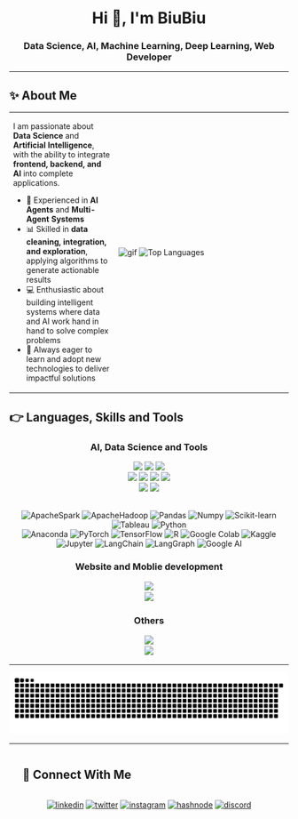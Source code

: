 <h1 align="center">Hi 👋, I'm BiuBiu</h1>


<h3 align="center">Data Science, AI, Machine Learning, Deep Learning, Web Developer</h3>

---

## ✨ About Me

<table>
<tr>
<td>

I am passionate about **Data Science** and **Artificial Intelligence**, with the ability to integrate **frontend, backend, and AI** into complete applications.  

- 🤖 Experienced in **AI Agents** and **Multi-Agent Systems**  
- 📊 Skilled in **data cleaning, integration, and exploration**, applying algorithms to generate actionable results  
- 💻 Enthusiastic about building intelligent systems where data and AI work hand in hand to solve complex problems  
- 🚀 Always eager to learn and adopt new technologies to deliver impactful solutions  

</td>
<td width="300">

<img src="https://github.com/Adam-pw/Adam-pw/blob/main/animation_500_kxa883sd.gif" width="250" alt="gif"/>

<img src="https://github-readme-stats.vercel.app/api/top-langs/?username=Biuuu2309&theme=dark&hide_border=false&layout=compact&langs_count=15" alt="Top Languages"/>

</td>
</tr>
</table>
 


## 👉 Languages, Skills and Tools

<h3 align="center">AI, Data Science and Tools</h3>


<div align="center">

<img src="https://img.shields.io/badge/ML-Machine%20Learning-brightgreen?style=for-the-badge"/>
<img src="https://img.shields.io/badge/ML-Supervized%20Learning-brightgreen?style=for-the-badge"/>
<img src="https://img.shields.io/badge/ML-Unsupervized%20Learning-brightgreen?style=for-the-badge"/>

<br>

<img src="https://img.shields.io/badge/DS-Data%20Science-blue?style=for-the-badge"/>
<img src="https://img.shields.io/badge/DS-Data%20Cleaning-blue?style=for-the-badge"/>
<img src="https://img.shields.io/badge/DS-Data%20Analysis-blue?style=for-the-badge"/>
<img src="https://img.shields.io/badge/DS-Data%20Visualization-blue?style=for-the-badge"/>

<br>

<img src="https://img.shields.io/badge/MA-Multi%20Agent-yellow?style=for-the-badge"/>
<img src="https://img.shields.io/badge/And%20More!-yellow?style=for-the-badge"/>


<br>
<br>

![ApacheSpark](https://img.shields.io/badge/ApacheSpark-E25A1C?style=flat-square&logo=ApacheSpark&logoColor=white)
![ApacheHadoop](https://img.shields.io/badge/ApacheHadoop-66CCFF?style=flat-square&logo=ApacheHadoop&logoColor=white)
![Pandas](https://img.shields.io/badge/Pandas-150458?style=flat-square&logo=pandas&logoColor=white)
![Numpy](https://img.shields.io/badge/Numpy-013243?style=flat-square&logo=Numpy&logoColor=white)
![Scikit-learn](https://img.shields.io/badge/ScikitLearn-F7931E?style=flat-square&logo=Scikit-learn&logoColor=white)
![Tableau](https://img.shields.io/badge/Tableau-E97627?style=flat-square&logo=tableau&logoColor=white)
![Python](https://img.shields.io/badge/Python-3776AB?style=flat-square&logo=python&logoColor=white)
<br>
![Anaconda](https://img.shields.io/badge/Anaconda-44A833?style=flat-square&logo=anaconda&logoColor=white)
![PyTorch](https://img.shields.io/badge/PyTorch-EE4C2C?style=flat-square&logo=pytorch&logoColor=white)
![TensorFlow](https://img.shields.io/badge/TensorFlow-FF6F00?style=flat-square&logo=tensorflow&logoColor=white)
![R](https://img.shields.io/badge/R-276DC3?style=flat-square&logo=r&logoColor=white)
![Google Colab](https://img.shields.io/badge/Colab-F9AB00?style=flat-square&logo=googlecolab&logoColor=white)
![Kaggle](https://img.shields.io/badge/Kaggle-20BEFF?style=flat-square&logo=kaggle&logoColor=white)
![Jupyter](https://img.shields.io/badge/Jupyter-FF6F00?style=flat-square&logo=jupyter&logoColor=white)
![LangChain](https://img.shields.io/badge/LangChain-121212?style=flat-square&logo=chainlink&logoColor=white)
![LangGraph](https://img.shields.io/badge/LangGraph-0A66C2?style=flat-square&logo=graph&logoColor=white)
![Google AI](https://img.shields.io/badge/Google%20AI-4285F4?style=flat-square&logo=google&logoColor=white)

</div>


<h3><p align="center">Website and Moblie development</p></h3>
<p align="center">
  <a href="https://skillicons.dev">
    <img src="https://skillicons.dev/icons?i=html,css,sass,js,react,bootstrap,cs" />
    <br>
    <img src="https://skillicons.dev/icons?i=java,py,flask,postgres,mysql,dotnet,spring,androidstudio" />
  </a>
</p>


<h3><p align="center">Others</p></h3>
<p align="center">
  <a href="https://skillicons.dev">
    <img src="https://skillicons.dev/icons?i=c,cpp,docker,github,git" />
    <br>
    <img src="https://skillicons.dev/icons?i=arduino,idea,pycharm,raspberrypi,visualstudio,postman,vscode" />
  </a>
</p>

---

<p align = "center">
	<img src = "https://github.com/7oSkaaa/7oSkaaa/blob/output/github-contribution-grid-snake.svg?" alt = "Snake Game"/>
</p>

---

<!-- Connect with me -->
<!--h2 without bottom border-->
<div id="user-content-toc">
  <ul align="left">
    <summary><h2 style="display: inline-block">🤝 Connect With Me</h2></summary>
  </ul>
</div>

<!--icons and links-->
<p align="center">
<a href="https://www.linkedin.com/in/1010nishant/" target="blank"><img align="center" src="https://user-images.githubusercontent.com/88904952/234979284-68c11d7f-1acc-4f0c-ac78-044e1037d7b0.png" alt="linkedin" height="50" width="50" /></a>
<a href="https://twitter.com/1010nishant" target="blank"><img align="center" src="https://user-images.githubusercontent.com/88904952/234980676-61bfb021-ecc8-48f7-88e6-34c1b06c4a58.png" alt="twitter" height="50" width="50" /></a> 
<a href="https://www.instagram.com/nishant.jangir.1010/" target="blank"><img align="center" src="https://user-images.githubusercontent.com/88904952/234981169-2dd1e58f-4b7e-468c-8213-034ba62156c3.png" alt="instagram" height="50" width="50" /></a>
<a href="https://1010nishant.hashnode.dev/" target="blank"><img align="center" src="https://user-images.githubusercontent.com/88904952/234982196-562aea17-5532-4550-8c08-1c7cb994a541.png" alt="hashnode" height="50" width="50" /></a>
<a href="https://discordapp.com/users/957722095381540874" target="blank"><img align="center" src="https://user-images.githubusercontent.com/88904952/234982627-019fd336-6248-453c-9b05-97c13fd1d207.png" alt="discord" height="50" width="50" /></a>
  
</p>

